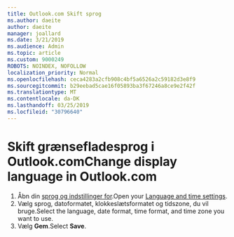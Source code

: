 ```yaml
---
title: Outlook.com Skift sprog
ms.author: daeite
author: daeite
manager: joallard
ms.date: 3/21/2019
ms.audience: Admin
ms.topic: article
ms.custom: 9000249
ROBOTS: NOINDEX, NOFOLLOW
localization_priority: Normal
ms.openlocfilehash: ceca4283a2cfb908c4bf5a6526a2c59182d3e8f9
ms.sourcegitcommit: b29eebad5cae16f05893ba3f67246a8ce9e2f42f
ms.translationtype: MT
ms.contentlocale: da-DK
ms.lasthandoff: 03/25/2019
ms.locfileid: "30796640"
---
```

# <a name="change-display-language-in-outlookcom"></a><span data-ttu-id="8a050-102">Skift grænsefladesprog i Outlook.com</span><span class="sxs-lookup"><span data-stu-id="8a050-102">Change display language in Outlook.com</span></span>

1. <span data-ttu-id="8a050-103">Åbn din [sprog og indstillinger for](https://go.microsoft.com/fwlink/?linkid=2085505).</span><span class="sxs-lookup"><span data-stu-id="8a050-103">Open your [Language and time settings](https://go.microsoft.com/fwlink/?linkid=2085505).</span></span>
1. <span data-ttu-id="8a050-104">Vælg sprog, datoformatet, klokkeslætsformatet og tidszone, du vil bruge.</span><span class="sxs-lookup"><span data-stu-id="8a050-104">Select the language, date format, time format, and time zone you want to use.</span></span>
1. <span data-ttu-id="8a050-105">Vælg **Gem**.</span><span class="sxs-lookup"><span data-stu-id="8a050-105">Select **Save**.</span></span>
